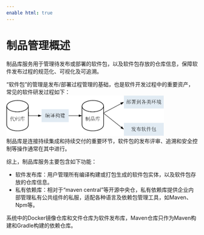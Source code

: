 ```yaml
---
enable html: true
---
```

# 制品管理概述

制品库服务用于管理待发布或部署的软件包，以及软件包存放的仓库信息，保障软件发布过程的规范化、可视化及可追溯。      

“软件包”的管理是发布/部署过程管理的基础，也是软件开发过程中的重要资产，常见的软件研发过程如下：          
<img src="fig/制品库-软件开发过程.png" style="zoom:50%">                
制品库是连接持续集成和持续交付的重要环节，软件包的发布评审、追溯和安全控制等操作通常在其中进行。           

综上，制品库服务主要包含如下功能：             
*   软件发布库：用户管理所有编译构建或打包生成的软件包实体，以及软件包存放的仓库信息。
*   私有依赖库：相对于“maven central”等开源中央仓，私有依赖库提供企业内部管理私有公共组件的私服，适配各种语言及依赖包管理工具，如Maven、Npm等。

系统中的Docker镜像仓库和文件仓库为软件发布库，Maven仓库只作为Maven构建和Gradle构建的依赖仓库。